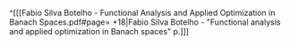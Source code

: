 ^[[[Fabio Silva Botelho - Functional Analysis and Applied Optimization in Banach Spaces.pdf#page= +18|Fabio Silva Botelho - "Functional analysis and applied optimization in Banach spaces" p.]]]